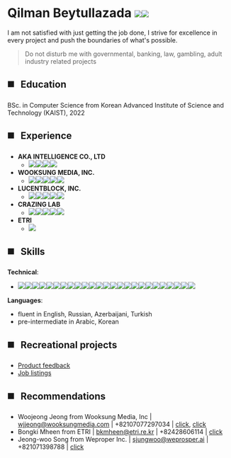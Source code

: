 # Qilman Beytullazada [![](https://img.shields.io/badge/-LinkedIn-0A66C2?style=flat-square&logo=LinkedIn&logoColor=ffffff)](https://www.linkedin.com/in/gylmanbm/)<a href = "mailto:gylmanbm@gmail.com"><img src="https://img.shields.io/badge/-Gmail-EA4335?style=flat-square&logo=Gmail&logoColor=ffffff"/></a>



I am not satisfied with just getting the job done, I strive for excellence in every project and push the boundaries of what's possible.
> Do not disturb me with governmental, banking, law, gambling, adult industry related projects
## :black_medium_square: &nbsp; Education

BSc. in Computer Science from Korean Advanced Institute of Science and Technology (KAIST), 2022

## :black_medium_square: &nbsp; Experience

- **AKA INTELLIGENCE CO., LTD** 
    - ![](https://img.shields.io/badge/-React-blue?style=flat-square&logo=react&logoColor=61DAFB)![](https://img.shields.io/badge/-SemanticUI-35BDB2?style=flat-square&logo=semanticuireact&logoColor=white)![](https://img.shields.io/badge/-Express-000000?style=flat-square&logo=express&logoColor=ffffff)![](https://img.shields.io/badge/-Node-339933?style=flat-square&logo=Node.js&logoColor=ffffff) 
- **WOOKSUNG MEDIA, INC.**
    - ![](https://img.shields.io/badge/-React-blue?style=flat-square&logo=react&logoColor=61DAFB)![](https://img.shields.io/badge/-Express-000000?style=flat-square&logo=express&logoColor=ffffff)![](https://img.shields.io/badge/-MongoDB-47A248?style=flat-square&logo=mongodb&logoColor=white)![](https://img.shields.io/badge/-Node-339933?style=flat-square&logo=Node&logoColor=ffffff)![](https://img.shields.io/badge/-MUI-007FFF?style=flat-square&logo=MUI&logoColor=ffffff)
- **LUCENTBLOCK, INC.**
    - ![](https://img.shields.io/badge/-React-blue?style=flat-square&logo=react&logoColor=61DAFB)![](https://img.shields.io/badge/-Redux-764ABC?style=flat-square&logo=redux&logoColor=white)![](https://img.shields.io/badge/-Redux%20Saga-999999?style=flat-square&logo=Redux-Saga&logoColor=ffffff)![](https://img.shields.io/badge/-Flutter-02569B?style=flat-square&logo=Flutter&logoColor=ffffff)![](https://img.shields.io/badge/-Styled%20Components-DB7093?style=flat-square&logo=styled-components&logoColor=ffffff)
- **CRAZING LAB**
    - ![](https://img.shields.io/badge/-TensorFlow%201.13.1-FF6F00?style=flat-square&logo=TensorFlow&logoColor=ffffff)![](https://img.shields.io/badge/-Tensorflow%20Object%20Detection%20API-FF6F00?style=flat-square&logo=TensorFlow&logoColor=ffffff)![](https://img.shields.io/badge/-COCO%20Dataset-green?style=flat-square)![](https://img.shields.io/badge/-Docker-2496ED?style=flat-square&logo=Docker&logoColor=ffffff)![](https://img.shields.io/badge/-EC2-darkred?style=flat-square)
- **ETRI**
    - ![](https://img.shields.io/badge/-C++-00599C?style=flat-square&logo=cplusplus&logoColor=ffffff)


## :black_medium_square: &nbsp; Skills

**Technical**:
- ![](https://img.shields.io/badge/-HTML5-E34F26?style=flat-square&logo=HTML5&logoColor=ffffff)![](https://img.shields.io/badge/-CSS3-1572B6?style=flat-square&logo=CSS3&logoColor=ffffff)![](https://img.shields.io/badge/-JavaScript-F7DF1E?style=flat-square&logo=JavaScript&logoColor=ffffff)![](https://img.shields.io/badge/-TypeScript-3178C6?style=flat-square&logo=typescript&logoColor=white)![](https://img.shields.io/badge/-React-blue?style=flat-square&logo=react&logoColor=61DAFB)![](https://img.shields.io/badge/-Redux-764ABC?style=flat-square&logo=redux&logoColor=white)![](https://img.shields.io/badge/-Redux%20Toolkit-231ABC?style=flat-square&logo=redux&logoColor=white)![](https://img.shields.io/badge/-ContextAPI-grey?style=flat-square)![](https://img.shields.io/badge/-MUI-007FFF?style=flat-square&logo=MUI&logoColor=ffffff)![](https://img.shields.io/badge/-Styled%20Components-DB7093?style=flat-square&logo=styled-components&logoColor=ffffff)![](https://img.shields.io/badge/-CSS%20Modules-lightgrey?style=flat-square&logo=CSSModules&logoColor=black)![](https://img.shields.io/badge/-Fabric.js-pink?style=flat-square)![](https://img.shields.io/badge/-ReDOM-pink?style=flat-square)![](https://img.shields.io/badge/-Node.js-339933?style=flat-square&logo=Node.js&logoColor=ffffff)![](https://img.shields.io/badge/-Express-000000?style=flat-square&logo=express&logoColor=ffffff)![](https://img.shields.io/badge/-Mongoose-green?style=flat-square)![](https://img.shields.io/badge/-Python-3776AB?style=flat-square&logo=Python&logoColor=ffffff)![](https://img.shields.io/badge/-C%20language-A8B9CC?style=flat-square&logo=C&logoColor=ffffff)![](https://img.shields.io/badge/-Assembler-black?style=flat-square)![](https://img.shields.io/badge/-Pascal-blue?style=flat-square)![](https://img.shields.io/badge/-BlackBox%20testing-black?style=flat-square)![](https://img.shields.io/badge/-UML-lightblue?style=flat-square)![](https://img.shields.io/badge/-Boundary%20Value%20Analysis-grey?style=flat-square)![](https://img.shields.io/badge/-Equivalence%20Partitioning%20Testing-pink?style=flat-square)![](https://img.shields.io/badge/-DRY%20KISS%20SOLID-orange?style=flat-square)

**Languages**:
- fluent in English, Russian, Azerbaijani, Turkish
- pre-intermediate in Arabic, Korean


## :black_medium_square: &nbsp; Recreational projects
- [Product feedback](https://gylman-product-feedback.netlify.app/)
- [Job listings](https://app.netlify.com/sites/gylman-job-listings/overview)

## :black_medium_square: &nbsp; Recommendations
- Woojeong Jeong from Wooksung Media, Inc | wjjeong@wooksungmedia.com | +82107077297034 | [click](https://drive.google.com/file/d/1QLb96-kXBJjXHTaMb8jngsnbMUnh_Brq/view), [click](https://drive.google.com/file/d/1HHiuEa8lD_fwjqeVRAM0pK5DQH849Iqv/view)
- Bongki Mheen from ETRI | bkmheen@etri.re.kr | +82428606114 | [click](https://drive.google.com/file/d/15MhbkteuzFfwTCMwTH4reMTcriB7nhgL/view)
- Jeong-woo Song from Weproper Inc. | sjungwoo@weprosper.ai | +821071398788 | [click](https://drive.google.com/file/d/1J2bNpVNcZHqOK-wJZUtlKqDq1UYpEsHP/view?usp=sharing)
